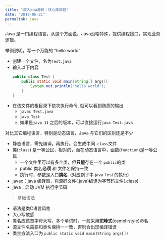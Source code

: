 ```yaml
---
title: "深入koa源码：核心库原理"
date: "2019-06-21"
permalink: java
---
```


Java 是一门编程语言。从这个方面说，Java没啥特殊，提供编程接口，实现业务逻辑。

举例说明，写一个万能的 “hello world”
- 创建一个文件，名为`Test.java`
- 输入以下内容  
    ```java
    public class Test {
        public static void main(String[] args){
            System.out.println("hello world");
        }
    }
    ```
- 在该文件的根目录下依次执行命令, 就可以看到熟悉的输出
    - `javac Test.java`
    - `java Test`
    - 如果是`java 11` 之后的版本，可以直接运行`java Test.java`

对比其它编程语言，特别是动态语言，Java 与它们的区别还是不少
- 静态语言，需先编译，再执行。会生成中间`.class`文件
- 类(`class`) 是一等公民，相对的，而在动态语言中，函数(`function`)是一等公民
    - 一个文件里可以有多个类，但**只能**存在一个 `public`的类
    - public 类名**必须** 和 文件名保持一致
    - 执行时，参数是入口**类名**（对应例子中 java Test 的执行)
- javac：java 编译器，将源码文件(.java)编译为字节码文件(.class)
- java：启动 JVM 执行字节码

> 基础语法

- 语法是类C语言风格
- 大小写敏感
- 类名应该首字母大写，多个单词时，一般采用**驼峰式**(camel-style)命名
- 源文件名需要和类名保持一一致，否则会出现编译错误
- 类主方法入口为 `public static void main(String args[])`
